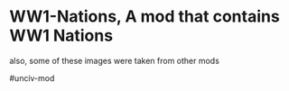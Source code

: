 # WW1-Nations, A mod that contains WW1 Nations



also, some of these images were taken from other mods

#unciv-mod
